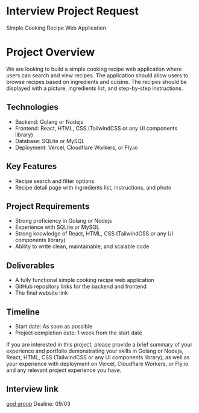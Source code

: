 # Interview Project Request
Simple Cooking Recipe Web Application

# Project Overview
We are looking to build a simple cooking recipe web application where users can search and view recipes. The application should allow users to
browse recipes based on ingredients and cuisine. The recipes should be displayed with a picture, ingredients list, and step-by-step instructions.

## Technologies
- Backend: Golang or Nodejs
- Frontend: React, HTML, CSS (TailwindCSS or any UI components library)
- Database: SQLite or MySQL
- Deployment: Vercel, Cloudflare Workers, or Fly.io

## Key Features
- Recipe search and filter options
- Recipe detail page with ingredients list, instructions, and photo

## Project Requirements
- Strong proficiency in Golang or Nodejs
- Experience with SQLite or MySQL
- Strong knowledge of React, HTML, CSS (TailwindCSS or any UI components library)
- Ability to write clean, maintainable, and scalable code

## Deliverables
- A fully functional simple cooking recipe web application
- GitHub repository links for the backend and frontend
- The final website link

## Timeline
- Start date: As soon as possible
- Project completion date: 1 week from the start date

If you are interested in this project, please provide a brief summary of your experience and portfolio demonstrating your skills in 
Golang or Nodejs, React, HTML, CSS (TailwindCSS or any UI components library), as well as your experience with deployment on 
Vercel, Cloudflare Workers, or Fly.io and any relevant project experience you have.


## Interview link
[god group](https://godgroup.sg.larksuite.com/docx/ZHLGdaWjgo8k9XxxGndl9CwIg9c)
Dealine: 09/03
